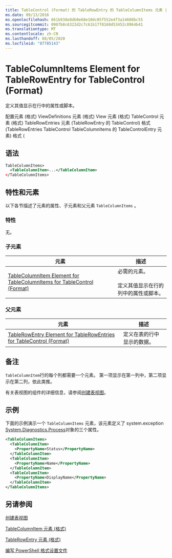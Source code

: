```yaml
---
title: TableControl (Format) 的 TableRowEntry 的 TableColumnItems 元素 |Microsoft Docs
ms.date: 09/13/2016
ms.openlocfilehash: 661b938e8db0e68e10dc05f552e4f3a14608bc55
ms.sourcegitcommit: 0907b8c6322d2c7c61b17f8168d53452c8964b41
ms.translationtype: MT
ms.contentlocale: zh-CN
ms.lasthandoff: 08/05/2020
ms.locfileid: "87785143"
---
```

# <a name="tablecolumnitems-element-for-tablerowentry-for-tablecontrol-format"></a>TableColumnItems Element for TableRowEntry for TableControl (Format)

定义其值显示在行中的属性或脚本。

配置元素 (格式) ViewDefinitions 元素 (格式) View 元素 (格式) TableControl 元素 (格式) TableRowEntries 元素 (TableRowEntry 的 TableControl) 格式 (TableRowEntries TableControl TableColumnItems 的 TableControlEntry 元素) 格式 (

## <a name="syntax"></a>语法

```xml
TableColumnItems>
  <TableColumnItem>...</TableColumnItem>
</TableColumnItems>
```

## <a name="attributes-and-elements"></a>特性和元素

以下各节描述了元素的属性、子元素和父元素 `TableColumnItems` 。

### <a name="attributes"></a>特性

无。

### <a name="child-elements"></a>子元素

|元素|描述|
|-------------|-----------------|
|[TableColumnItem Element for TableColumnItems for TableControl (Format)](./tablecolumnitem-element-for-tablecolumnitems-for-tablecontrol-format.md)|必需的元素。<br /><br /> 定义其值显示在行的列中的属性或脚本。|

### <a name="parent-elements"></a>父元素

|元素|描述|
|-------------|-----------------|
|[TableRowEntry Element for TableRowEntries for TableControl (Format)](./tablerowentry-element-for-tablerowentries-for-tablecontrol-format.md)|定义在表的行中显示的数据。|

## <a name="remarks"></a>备注

`TableColumnItem`行的每个列都需要一个元素。 第一项显示在第一列中，第二项显示在第二列，依此类推。

有关表视图的组件的详细信息，请参阅[创建表视图](./creating-a-table-view.md)。

## <a name="example"></a>示例

下面的示例演示一个 `TableColumnItems` 元素，该元素定义了 system.exception [System.Diagnostics.Process](/dotnet/api/System.Diagnostics.Process)对象的三个属性。

```xml
<TableColumnItems>
  <TableColumnItem>
    <PropertyName>Status</PropertyName>
  </TableColumnItem>
  <TableColumnItem>
    <PropertyName>Name</PropertyName>
  </TableColumnItem>
  <TableColumnItem>
    <PropertyName>DisplayName</PropertyName>
  </TableColumnItem>
</TableColumnItems>

```

## <a name="see-also"></a>另请参阅

[创建表视图](./creating-a-table-view.md)

[TableColumnItem 元素 (格式) ](./tablecolumnitem-element-for-tablecolumnitems-for-tablecontrol-format.md)

[TableRowEntry 元素 (格式) ](./tablerowentry-element-for-tablerowentries-for-tablecontrol-format.md)

[编写 PowerShell 格式设置文件](./writing-a-powershell-formatting-file.md)
